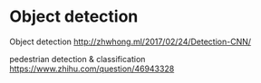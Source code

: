 # Object detection

Object detection
http://zhwhong.ml/2017/02/24/Detection-CNN/

pedestrian detection & classification 
https://www.zhihu.com/question/46943328
